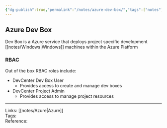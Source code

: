 ```yaml
---
{"dg-publish":true,"permalink":"/notes/azure-dev-box/","tags":["notes"]}
---
```



## Azure Dev Box

Dev Box is a Azure service that deploys project specific development [[notes/Windows\|Windows]] machines within the Azure Platform

### RBAC

Out of the box RBAC roles include:

- DevCenter Dev Box User
  - Provides access to create and manage dev boxes
- DevCenter Project Admin
  - Provides access to manage project resources

---

Links: [[notes/Azure\|Azure]]  
Tags:  
Reference:

